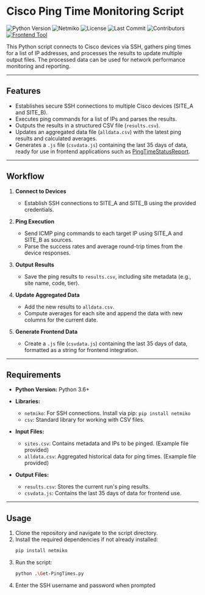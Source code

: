 # **Cisco Ping Time Monitoring Script**
![Python Version](https://img.shields.io/badge/python-3.6%2B-blue)
![Netmiko](https://img.shields.io/badge/library-netmiko-blue)
![License](https://img.shields.io/github/license/cadencejames/Get-PingTimes)
![Last Commit](https://img.shields.io/github/last-commit/cadencejames/Get-PingTimes)
![Contributors](https://img.shields.io/github/contributors/cadencejames/Get-PingTImes)
[![Frontend Tool](https://img.shields.io/badge/frontend-tool-green)](https://github.com/cadencejames/PingTimeStatusReport)

This Python script connects to Cisco devices via SSH, gathers ping times for a list of IP addresses, and processes the results to update multiple output files. The processed data can be used for network performance monitoring and reporting.

---

## **Features**
- Establishes secure SSH connections to multiple Cisco devices (SITE_A and SITE_B).
- Executes ping commands for a list of IPs and parses the results.
- Outputs the results in a structured CSV file (`results.csv`).
- Updates an aggregated data file (`alldata.csv`) with the latest ping results and calculated averages.
- Generates a `.js` file (`csvdata.js`) containing the last 35 days of data, ready for use in frontend applications such as [PingTimeStatusReport](https://github.com/cadencejames/PingTimeStatusReport).

---

## **Workflow**
1. **Connect to Devices**  
   - Establish SSH connections to SITE_A and SITE_B using the provided credentials.
   
2. **Ping Execution**  
   - Send ICMP ping commands to each target IP using SITE_A and SITE_B as sources.  
   - Parse the success rates and average round-trip times from the device responses.
   
3. **Output Results**  
   - Save the ping results to `results.csv`, including site metadata (e.g., site name, code, tier).
   
4. **Update Aggregated Data**  
   - Add the new results to `alldata.csv`.  
   - Compute averages for each site and append the data with new columns for the current date.
   
5. **Generate Frontend Data**  
   - Create a `.js` file (`csvdata.js`) containing the last 35 days of data, formatted as a string for frontend integration.

---

## **Requirements**
- **Python Version:** Python 3.6+
- **Libraries:**  
  - `netmiko`: For SSH connections. Install via pip: `pip install netmiko`
  - `csv`: Standard library for working with CSV files.
  
- **Input Files:**  
  - `sites.csv`: Contains metadata and IPs to be pinged. (Example file provided)  
  - `alldata.csv`: Aggregated historical data for ping times. (Example file provided)  

- **Output Files:**  
  - `results.csv`: Stores the current run's ping results.  
  - `csvdata.js`: Contains the last 35 days of data for frontend use.

---

## **Usage**
1. Clone the repository and navigate to the script directory.
2. Install the required dependencies if not already installed:
   ```bash
   pip install netmiko
   ```
3. Run the script:
   ```bash
   python .\Get-PingTimes.py
   ```
4. Enter the SSH username and password when prompted
